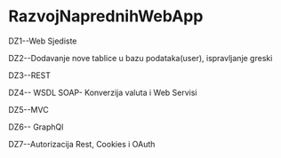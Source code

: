 # RazvojNaprednihWebApp


DZ1--Web Sjediste

DZ2--Dodavanje nove tablice u bazu podataka(user), ispravljanje greski

DZ3--REST

DZ4-- WSDL SOAP- Konverzija valuta i Web Servisi

DZ5--MVC

DZ6-- GraphQl

DZ7--Autorizacija Rest, Cookies i OAuth
